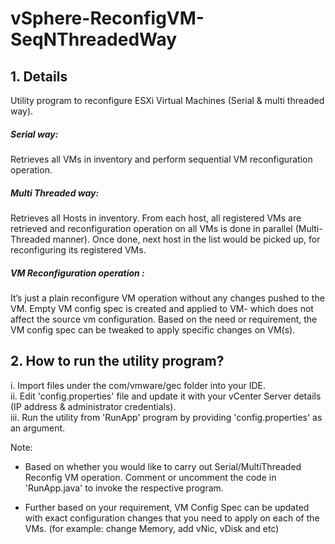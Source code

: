 # vSphere-ReconfigVM-SeqNThreadedWay
## 1. Details
Utility program to reconfigure ESXi Virtual Machines (Serial & multi threaded way).

##### Serial way:
Retrieves all VMs in inventory and perform sequential VM reconfiguration operation.
 
##### Multi Threaded way:
Retrieves all Hosts in inventory. From each host, all registered VMs are retrieved and
reconfiguration operation on all VMs is done in parallel (Multi-Threaded manner).
Once done, next host in the list would be picked up, for reconfiguring its registered VMs.

##### VM Reconfiguration operation :
It’s just a plain reconfigure VM operation without any changes pushed to the VM.
Empty VM config spec is created and applied to VM- which does not affect the source vm configuration.
Based on the need or requirement, the VM config spec can be tweaked to apply specific changes on VM(s).

## 2. How to run the utility program?
i. Import files under the com/vmware/gec folder into your IDE.  
ii. Edit 'config.properties' file and update it with your vCenter Server details (IP address & administrator credentials).  
iii. Run the utility from 'RunApp' program by providing 'config.properties' as an argument.  

Note:  
+ Based on whether you would like to carry out Serial/MultiThreaded Reconfig VM operation. Comment or uncomment the code in 'RunApp.java'
to invoke the respective program.  
* Further based on your requirement, VM Config Spec can be updated with exact configuration changes that you need to apply on each of the VMs.
(for example: change Memory, add vNic, vDisk and etc)  
